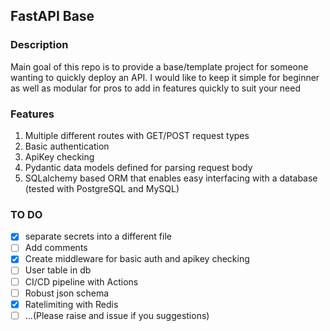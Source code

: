 ## FastAPI Base

### Description
Main goal of this repo is to provide a base/template project for someone wanting to quickly deploy an API. 
I would like to keep it simple for beginner as well as modular for pros to add in features quickly to suit your need

### Features
1. Multiple different routes with GET/POST request types
2. Basic authentication
3. ApiKey checking
4. Pydantic data models defined for parsing request body
5. SQLalchemy based ORM that enables easy interfacing with a database (tested with PostgreSQL and MySQL)

### TO DO
- [x] separate secrets into a different file
- [ ] Add comments
- [x] Create middleware for basic auth and apikey checking
- [ ] User table in db
- [ ] CI/CD pipeline with Actions
- [ ] Robust json schema
- [x] Ratelimiting with Redis
- [ ] ...(Please raise and issue if you suggestions)
